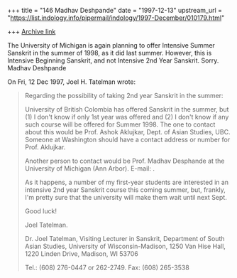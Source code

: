 +++
title = "146 Madhav Deshpande"
date = "1997-12-13"
upstream_url = "https://list.indology.info/pipermail/indology/1997-December/010179.html"

+++
[Archive link](https://list.indology.info/pipermail/indology/1997-December/010179.html)

The University of Michigan is again planning to offer Intensive Summer
Sanskrit in the summer of 1998, as it did last summer.  However, this is
Intensive Beginning Sanskrit, and not Intensive 2nd Year Sanskrit.  Sorry.
        Madhav Deshpande

On Fri, 12 Dec 1997, Joel H. Tatelman wrote:

> Regarding the possibility of taking 2nd year Sanskrit in the summer:
>
> University of British Colombia has offered Sanskrit in the summer, but
> (1) I don't know if only 1st year was offered and (2) I don't know if any
> such course will be offered for Summer 1998. The one to contact about
> this would be Prof. Ashok Aklujkar, Dept. of Asian Studies, UBC. Someone
> at Washington should have a contact address or number for Prof. Aklujkar.
>
> Another person to contact would be Prof. Madhav Desphande at the
> University of Michigan (Ann Arbor). E-mail: <mmdesh at umich.edu>.
>
> As it happens, a number of my first-year students are interested in an
> intensive 2nd year Sanskrit course this coming summer, but, frankly, I'm
> pretty sure that the university will make them wait until next Sept.
>
> Good luck!
>
> Joel Tatelman.
>
> Dr. Joel Tatelman,
> Visiting Lecturer in Sanskrit,
> Department of South Asian Studies,
> University of Wisconsin-Madison,
> 1250 Van Hise Hall,
> 1220 Linden Drive,
> Madison, WI 53706
>
> Tel.: (608) 276-0447 or 262-2749.
> Fax:  (608) 265-3538
>



